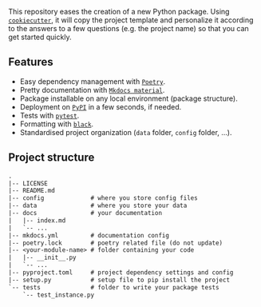 This repository eases the creation of a new Python package. Using [`cookiecutter`](https://cookiecutter.readthedocs.io/en/stable/index.html), it will copy the project template and personalize it according to the answers to a few questions (e.g. the project name) so that you can get started quickly.

## Features
- Easy dependency management with [`Poetry`](https://python-poetry.org/).
- Pretty documentation with [`Mkdocs material`](https://squidfunk.github.io/mkdocs-material/).
- Package installable on any local environment (package structure).
- Deployment on [`PyPI`](https://pypi.org/) in a few seconds, if needed.
- Tests with [`pytest`](https://docs.pytest.org/en/7.1.x/).
- Formatting with [`black`](https://github.com/psf/black).
- Standardised project organization (`data` folder, `config` folder, ...).

## Project structure

```txt
.
|-- LICENSE
|-- README.md
|-- config             # where you store config files
|-- data               # where you store your data
|-- docs               # your documentation
|   |-- index.md
|   `-- ...
|-- mkdocs.yml         # documentation config
|-- poetry.lock        # poetry related file (do not update)
|-- <your-module-name> # folder containing your code
|   |-- __init__.py
|   `-- ...
|-- pyproject.toml     # project dependency settings and config
|-- setup.py           # setup file to pip install the project
`-- tests              # folder to write your package tests
    `-- test_instance.py
```